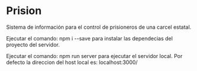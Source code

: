 # Prision
Sistema de información para el control de prisioneros de una carcel estatal.

Ejecutar el comando:
  npm i --save
para  instalar las dependecias del proyecto del servidor.

Ejecutar el comando:
  npm run server
para ejecutar el servidor local. Por defecto la direccion del host local es: localhost:3000/
